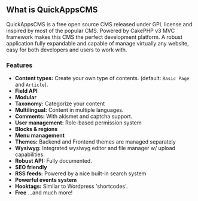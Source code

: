 What is QuickAppsCMS
--------------------

QuickAppsCMS is a free open source CMS released under GPL license and inspired by
most of the popular CMS. Powered by CakePHP v3 MVC framework makes this CMS the
perfect development platform. A robust application fully expandable and capable
of manage virtually any website, easy for both developers and users to work with.



### Features

* **Content types:** Create your own type of contents. (default: `Basic Page` and `Article`).
* **Field API**
* **Modular**
* **Taxonomy:** Categorize your content
* **Multilingual:** Content in multiple languages.
* **Comments:** With akismet and captcha support.
* **User management:** Role-based permission system
* **Blocks & regions**
* **Menu management**
* **Themes:** Backend and Frontend themes are managed separately
* **Wysiwyg:** Integrated wysiwyg editor and file manager w/ upload capabilities.
* **Robust API:** Fully documented.
* **SEO friendly**
* **RSS feeds:** Powered by a nice built-in search system
* **Powerful events system**
* **Hooktags:** Similar to Wordpress 'shortcodes'.
* **Free** ...and much more!
